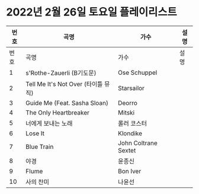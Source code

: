 # 2022년 2월 26일 토요일 플레이리스트

| 번호 | 곡명 | 가수 | 설명 |
|------|------|------|------|
| 번호 | 곡명 | 가수 | 설명 |
| 1 | s'Rothe-Zauerli (B기도문) | Ose Schuppel |  |
| 2 | Tell Me It's Not Over (타이틀 뮤직) | Starsailor |  |
| 3 | Guide Me (Feat. Sasha Sloan) | Deorro |  |
| 4 | The Only Heartbreaker | Mitski |  |
| 5 | 너에게 보내는 노래 | 롤러 코스터 |  |
| 6 | Lose It | Klondike |  |
| 7 | Blue Train | John Coltrane Sextet |  |
| 8 | 야경 | 윤종신 |  |
| 9 | Flume | Bon Iver |  |
| 10 | 사의 찬미 | 나윤선 |  |
